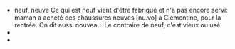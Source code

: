 - neuf, neuve
  Ce qui est neuf vient d'être fabriqué et n'a pas encore servi: maman a acheté des chaussures neuves [nu.vo] à Clémentine, pour la rentrée.
  On dit aussi nouveau.
  Le contraire de neuf, c'est vieux ou usé.
-
-